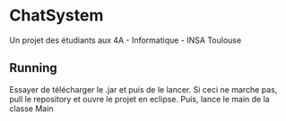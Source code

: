 # ChatSystem

Un projet des étudiants aux 4A - Informatique - INSA Toulouse

## Running
Essayer de télécharger le .jar et puis de le lancer. Si ceci ne marche pas, pull le repository et ouvre le projet en eclipse. Puis, lance le main de la classe Main
